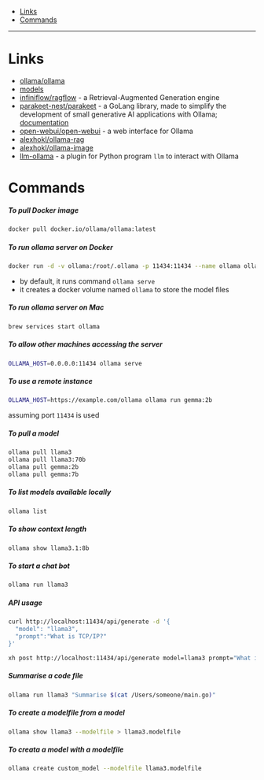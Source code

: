- [Links](#links)
- [Commands](#commands)
____

# Links

- [ollama/ollama](https://github.com/ollama/ollama)
- [models](https://ollama.com/library)
- [infiniflow/ragflow](https://github.com/infiniflow/ragflow) - a
  Retrieval-Augmented Generation engine
- [parakeet-nest/parakeet](https://github.com/parakeet-nest/parakeet) - a GoLang
  library, made to simplify the development of small generative AI applications
  with Ollama; [documentation](https://parakeet-nest.github.io/parakeet/)
- [open-webui/open-webui](https://github.com/open-webui/open-webui) - a web
  interface for Ollama
- [alexhokl/ollama-rag](https://github.com/alexhokl/ollama-rag)
- [alexhokl/ollama-image](https://github.com/alexhokl/ollama-image)
- [llm-ollama](https://github.com/taketwo/llm-ollama) - a plugin for Python
  program `llm` to interact with Ollama

# Commands

##### To pull Docker image

```sh
docker pull docker.io/ollama/ollama:latest
```

##### To run ollama server on Docker

```sh
docker run -d -v ollama:/root/.ollama -p 11434:11434 --name ollama ollama/ollama
```

- by default, it runs command `ollama serve`
- it creates a docker volume named `ollama` to store the model files

##### To run ollama server on Mac

```sh
brew services start ollama
```

##### To allow other machines accessing the server

```sh
OLLAMA_HOST=0.0.0.0:11434 ollama serve
```

##### To use a remote instance

```sh
OLLAMA_HOST=https://example.com/ollama ollama run gemma:2b
```

assuming port `11434` is used

##### To pull a model

```sh
ollama pull llama3
ollama pull llama3:70b
ollama pull gemma:2b
ollama pull gemma:7b
```

##### To list models available locally

```sh
ollama list
```

##### To show context length

```sh
ollama show llama3.1:8b
```

##### To start a chat bot

```sh
ollama run llama3
```

##### API usage

```sh
curl http://localhost:11434/api/generate -d '{
  "model": "llama3",
  "prompt":"What is TCP/IP?"
}'
```

```sh
xh post http://localhost:11434/api/generate model=llama3 prompt="What is TCP/IP?"
```

##### Summarise a code file

```sh
ollama run llama3 "Summarise $(cat /Users/someone/main.go)"
```

##### To create a modelfile from a model

```sh
ollama show llama3 --modelfile > llama3.modelfile
```

##### To creata a model with a modelfile

```sh
ollama create custom_model --modelfile llama3.modelfile
```

